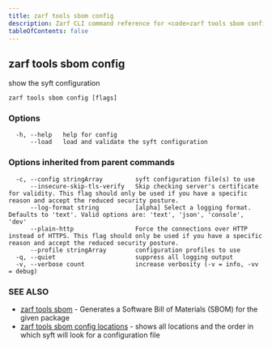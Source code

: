 ```yaml
---
title: zarf tools sbom config
description: Zarf CLI command reference for <code>zarf tools sbom config</code>.
tableOfContents: false
---
```


<!-- Page generated by Zarf; DO NOT EDIT -->

## zarf tools sbom config

show the syft configuration

```
zarf tools sbom config [flags]
```

### Options

```
  -h, --help   help for config
      --load   load and validate the syft configuration
```

### Options inherited from parent commands

```
  -c, --config stringArray         syft configuration file(s) to use
      --insecure-skip-tls-verify   Skip checking server's certificate for validity. This flag should only be used if you have a specific reason and accept the reduced security posture.
      --log-format string          [alpha] Select a logging format. Defaults to 'text'. Valid options are: 'text', 'json', 'console', 'dev'
      --plain-http                 Force the connections over HTTP instead of HTTPS. This flag should only be used if you have a specific reason and accept the reduced security posture.
      --profile stringArray        configuration profiles to use
  -q, --quiet                      suppress all logging output
  -v, --verbose count              increase verbosity (-v = info, -vv = debug)
```

### SEE ALSO

* [zarf tools sbom](/commands/zarf_tools_sbom/)	 - Generates a Software Bill of Materials (SBOM) for the given package
* [zarf tools sbom config locations](/commands/zarf_tools_sbom_config_locations/)	 - shows all locations and the order in which syft will look for a configuration file

